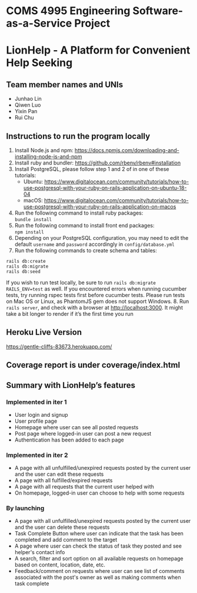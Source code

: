 # COMS 4995 Engineering Software-as-a-Service Project
# LionHelp - A Platform for Convenient Help Seeking

## Team member names and UNIs
* Junhao Lin
* Qiwen Luo
* Yixin Pan
* Rui Chu

## Instructions to run the program locally
1. Install Node.js and npm: <https://docs.npmjs.com/downloading-and-installing-node-js-and-npm>
2. Install ruby and bundler: <https://github.com/rbenv/rbenv#installation>
3. Install PostgreSQL, please follow step 1 and 2 of in one of these tutorials:
	* Ubuntu: <https://www.digitalocean.com/community/tutorials/how-to-use-postgresql-with-your-ruby-on-rails-application-on-ubuntu-18-04>
    * macOS: <https://www.digitalocean.com/community/tutorials/how-to-use-postgresql-with-your-ruby-on-rails-application-on-macos>
4. Run the following command to install ruby packages:  
`bundle install`
5. Run the following command to install front end packages:  
`npm install`
6. Depending on your PostgreSQL configuration, you may need to edit the default `username` and `password` accordingly in `config/database.yml`
7. Run the following commands to create schema and tables:  
```
rails db:create
rails db:migrate
rails db:seed
```
If you wish to run test locally, be sure to run `rails db:migrate RAILS_ENV=test` as well.
If you encountered errors when running cucumber tests, try running rspec tests first before cucumber tests.
Please run tests on Mac OS or Linux, as PhantomJS gem does not support Windows.
8. Run `rails server`, and check with a browser at <http://localhost:3000>. It might take a bit longer to render if it’s the first time you run

## Heroku Live Version
<https://gentle-cliffs-83673.herokuapp.com/> 

## Coverage report is under coverage/index.html

## Summary with LionHelp’s features

### Implemented in iter 1
* User login and signup
* User profile page
* Homepage where user can see all posted requests
* Post page where logged-in user can post a new request
* Authentication has been added to each page

### Implemented in iter 2
* A page with all unfulfilled/unexpired requests posted by the current user and the user can edit these requests
* A page with all fulfilled/expired requests
* A page with all requests that the current user helped with
* On homepage, logged-in user can choose to help with some requests

### By launching
* A page with all unfulfilled/unexpired requests posted by the current user and the user can delete these requests
* Task Complete Button where user can indicate that the task has been completed and add comment to the target
* A page where user can check the status of task they posted and see helper's contact info
* A search, filter and sort option on all available requests on homepage based on content, location, date, etc.
* Feedback/comment on requests where user can see list of comments associated with the post's owner as well as making comments when task complete
